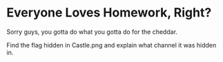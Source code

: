 # Everyone Loves Homework, Right?

Sorry guys, you gotta do what you gotta do for the cheddar.

Find the flag hidden in Castle.png and explain what channel it was hidden in.
